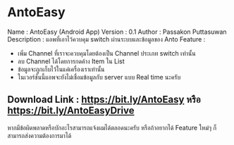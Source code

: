 # AntoEasy

Name : AntoEasy (Android App)
Version : 0.1
Author : Passakon Puttasuwan
Description : แอพที่เอาไว้ควบคุม switch ผ่านระบบและข้อมูลของ Anto
Feature :
- เพิ่ม Channel ที่เราจะควบคุมโดยต้องเป็น Channel ประเภท switch เท่านั้น
- ลบ Channel ได้โดยการกดค้าง Item ใน List
- ข้อมูลจะถูกเก็บไว้ในแค่เครื่องเราเท่านั้น
- ในเวอร์ชั่นนี้แอพจะยังไม่เชื่อมข้อมูลกับ server แบบ Real time นะครับ

Download Link : https://bit.ly/AntoEasy หรือ https://bit.ly/AntoEasyDrive
-------------------------------------------------------------
หากมีข้อผิดพลาดหรือบักอะไรสามารถแจ้งผมได้ตลอดนะครับ
หรือถ้าอยากได้ Feature ใหม่ๆ ก็สามารถส่งความต้องการมาได้
